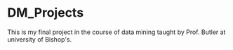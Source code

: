 # DM_Projects

This is my final project in the course of data mining taught by Prof. Butler at university of Bishop's. 

